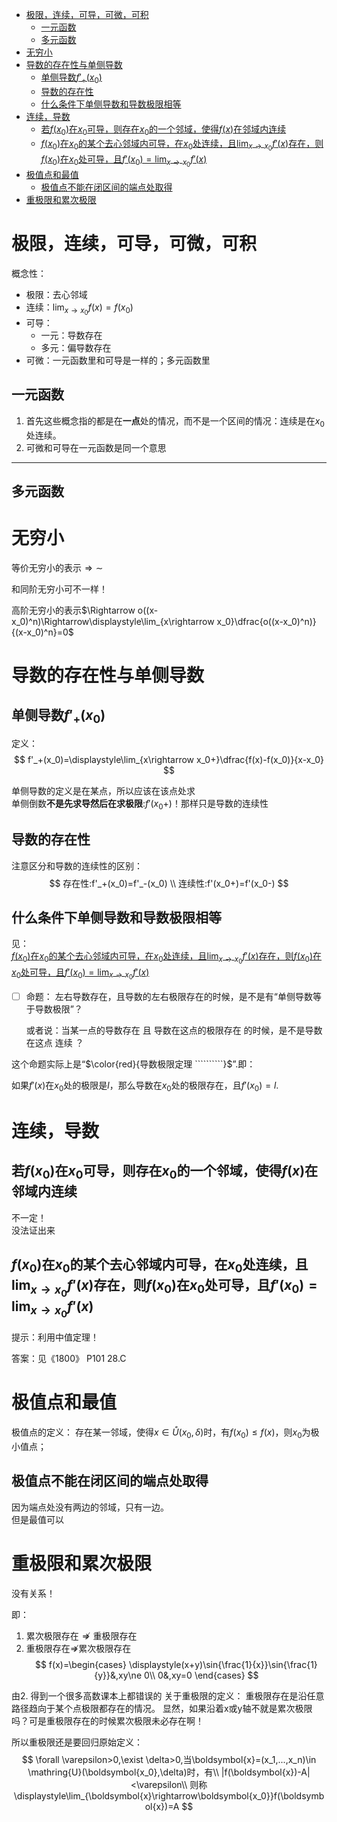 - [极限，连续，可导，可微，可积](#极限连续可导可微可积)
  - [一元函数](#一元函数)
  - [多元函数](#多元函数)
- [无穷小](#无穷小)
- [导数的存在性与单侧导数](#导数的存在性与单侧导数)
  - [单侧导数$f'_+(x_0)$](#单侧导数f_x_0)
  - [导数的存在性](#导数的存在性)
  - [什么条件下单侧导数和导数极限相等](#什么条件下单侧导数和导数极限相等)
- [连续，导数](#连续导数)
  - [若$f(x_0)$在$x_0$可导，则存在$x_0$的一个邻域，使得$f(x)$在邻域内连续](#若fx_0在x_0可导则存在x_0的一个邻域使得fx在邻域内连续)
  - [$f(x_0)$在$x_0$的某个去心邻域内可导，在$x_0$处连续，且$\displaystyle\lim_{x\rightarrow x_0}f'(x)$存在，则$f(x_0)$在$x_0$处可导，且$f'(x_0)=\displaystyle\lim_{x\rightarrow x_0}f'(x)$](#fx_0在x_0的某个去心邻域内可导在x_0处连续且displaystylelim_xrightarrow-x_0fx存在则fx_0在x_0处可导且fx_0displaystylelim_xrightarrow-x_0fx)
- [极值点和最值](#极值点和最值)
  - [极值点不能在闭区间的端点处取得](#极值点不能在闭区间的端点处取得)
- [重极限和累次极限](#重极限和累次极限)

# 极限，连续，可导，可微，可积

概念性：

- 极限：去心邻域
- 连续：$\displaystyle\lim_{x\rightarrow x_0}f(x)=f(x_0)$
- 可导：
  - 一元：导数存在
  - 多元：偏导数存在
- 可微：一元函数里和可导是一样的；多元函数里

## 一元函数
1. 首先这些概念指的都是在**一点**处的情况，而不是一个区间的情况：连续是在$x_0$处连续。
2. 可微和可导在一元函数是同一个意思

---
## 多元函数

# 无穷小
等价无穷小的表示$\Rightarrow\sim$

和同阶无穷小可不一样！

高阶无穷小的表示$\Rightarrow o((x-x_0)^n)\Rightarrow\displaystyle\lim_{x\rightarrow x_0}\dfrac{o((x-x_0)^n)}{(x-x_0)^n}=0$

# 导数的存在性与单侧导数
## 单侧导数$f'_+(x_0)$

定义：
$$
f'_+(x_0)=\displaystyle\lim_{x\rightarrow x_0+}\dfrac{f(x)-f(x_0)}{x-x_0}
$$

单侧导数的定义是在某点，所以应该在该点处求   
单侧倒数**不是先求导然后在求极限**:$f'(x_0+)$！那样只是导数的连续性

## 导数的存在性
注意区分和导数的连续性的区别：
$$
存在性:f'_+(x_0)=f'_-(x_0)
\\
连续性:f'(x_0+)=f'(x_0-)
$$

## 什么条件下单侧导数和导数极限相等
见：   
[$f(x_0)$在$x_0$的某个去心邻域内可导，在$x_0$处连续，且$\displaystyle\lim_{x\rightarrow x_0}f'(x)$存在，则$f(x_0)$在$x_0$处可导，且$f'(x_0)=\displaystyle\lim_{x\rightarrow x_0}f'(x)$](#fx_0在x_0的某个去心邻域内可导在x_0处连续且displaystylelim_xrightarrow-x_0fx存在则fx_0在x_0处可导且fx_0displaystylelim_xrightarrow-x_0fx)

- [ ] 命题：
    左右导数存在，且导数的左右极限存在的时候，是不是有“单侧导数等于导数极限”？

    或者说：当某一点的导数存在 且 导数在这点的极限存在 的时候，是不是导数在这点 连续 ？

这个命题实际上是“$\color{red}{导数极限定理  ``````````}$”.即：

如果$f'(x)$在$x_0$处的极限是$l$，那么导数在$x_0$处的极限存在，且$f'(x_0)=l$.

# 连续，导数

## 若$f(x_0)$在$x_0$可导，则存在$x_0$的一个邻域，使得$f(x)$在邻域内连续
不一定！   
没法证出来
## $f(x_0)$在$x_0$的某个去心邻域内可导，在$x_0$处连续，且$\displaystyle\lim_{x\rightarrow x_0}f'(x)$存在，则$f(x_0)$在$x_0$处可导，且$f'(x_0)=\displaystyle\lim_{x\rightarrow x_0}f'(x)$
提示：利用中值定理！

答案：见《1800》 P101 28.C

# 极值点和最值
极值点的定义：
存在某一邻域，使得$x\in\mathring{U}(x_0,\delta)$时，有$f(x_0)\le f(x)$，则$x_0$为极小值点；

## 极值点不能在闭区间的端点处取得
因为端点处没有两边的邻域，只有一边。   
但是最值可以

# 重极限和累次极限
没有关系！

即：
1. 累次极限存在$\nRightarrow{}$重极限存在
2. 重极限存在$\nRightarrow$累次极限存在
   $$
    f(x)=\begin{cases}
        \displaystyle(x+y)\sin{\frac{1}{x}}\sin{\frac{1}{y}}&,xy\ne 0\\
        0&,xy=0
    \end{cases}
   $$

由2. 得到一个很多高数课本上都错误的 关于重极限的定义：
重极限存在是沿任意路径趋向于某个点极限都存在的情况。
显然，如果沿着x或y轴不就是累次极限吗？可是重极限存在的时候累次极限未必存在啊！

所以重极限还是要回归原始定义：
$$
\forall \varepsilon>0,\exist \delta>0,当\boldsymbol{x}=(x_1,...,x_n)\in \mathring{U}(\boldsymbol{x_0},\delta)时，有\\
|f(\boldsymbol{x})-A|<\varepsilon\\
则称\displaystyle\lim_{\boldsymbol{x}\rightarrow\boldsymbol{x_0}}f(\boldsymbol{x})=A
$$
